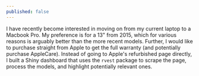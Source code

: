 ```yaml
---
published: false
---
```

I have recently become interested in moving on from my current laptop to a Macbook Pro. My preference is for a 13" from 2015, which for various reasons is arguably better than the more recent models. Further, I would like to purchase straight from Apple to get the full warranty (and potentially purchase AppleCare). Instead of going to Apple's refurbished page directly, I built a Shiny dashboard that uses the `rvest` package to scrape the page, process the models, and highlight potentially relevant ones.
